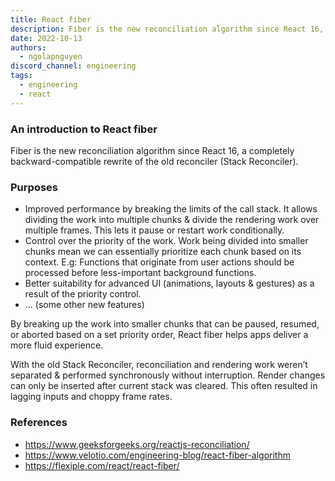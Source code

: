 ```yaml
---
title: React fiber
description: Fiber is the new reconciliation algorithm since React 16, a completely backward-compatible rewrite of the old reconciler (Stack Reconciler).
date: 2022-10-13
authors:
  - ngolapnguyen
discord_channel: engineering
tags:
  - engineering
  - react
---
```


### An introduction to React fiber

Fiber is the new reconciliation algorithm since React 16, a completely backward-compatible rewrite of the old reconciler (Stack Reconciler).

### Purposes

- Improved performance by breaking the limits of the call stack. It allows dividing the work into multiple chunks & divide the rendering work over multiple frames. This lets it pause or restart work conditionally.
- Control over the priority of the work. Work being divided into smaller chunks mean we can essentially prioritize each chunk based on its context. E.g: Functions that originate from user actions should be processed before less-important background functions.
- Better suitability for advanced UI (animations, layouts & gestures) as a result of the priority control.
- … (some other new features)

By breaking up the work into smaller chunks that can be paused, resumed, or aborted based on a set priority order, React fiber helps apps deliver a more fluid experience.

With the old Stack Reconciler, reconciliation and rendering work weren’t separated & performed synchronously without interruption. Render changes can only be inserted after current stack was cleared. This often resulted in lagging inputs and choppy frame rates.

### References

- https://www.geeksforgeeks.org/reactjs-reconciliation/
- https://www.velotio.com/engineering-blog/react-fiber-algorithm
- https://flexiple.com/react/react-fiber/
